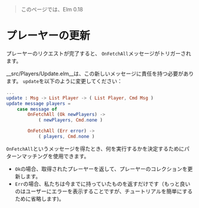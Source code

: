 >このページでは、Elm 0.18

# プレーヤーの更新

プレーヤーのリクエストが完了すると、 `OnFetchAll`メッセージがトリガーされます。

__src/Players/Update.elm__は、この新しいメッセージに責任を持つ必要があります。 `update`を以下のように変更してください：

```elm
...
update : Msg -> List Player -> ( List Player, Cmd Msg )
update message players =
    case message of
        OnFetchAll (Ok newPlayers) ->
            ( newPlayers, Cmd.none )

        OnFetchAll (Err error) ->
            ( players, Cmd.none )
```

`OnFetchAll`というメッセージを得たとき、何を実行するかを決定するためにパターンマッチングを使用できます。

- `Ok`の場合、取得されたプレーヤーを返して、プレーヤーのコレクションを更新します。
- `Err`の場合、私たちは今までに持っていたものを返すだけです（もっと良いのはユーザーにエラーを表示することですが、チュートリアルを簡単にするために省略します)。
